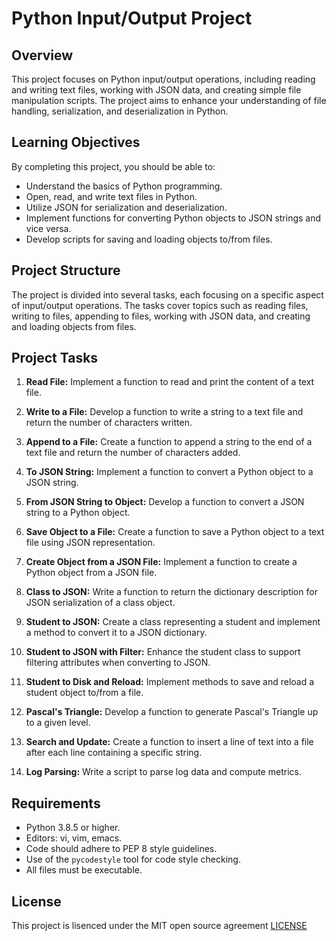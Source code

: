 # Python Input/Output Project

## Overview

This project focuses on Python input/output operations, including reading and writing text files, working with JSON data, and creating simple file manipulation scripts. The project aims to enhance your understanding of file handling, serialization, and deserialization in Python.

## Learning Objectives

By completing this project, you should be able to:

- Understand the basics of Python programming.
- Open, read, and write text files in Python.
- Utilize JSON for serialization and deserialization.
- Implement functions for converting Python objects to JSON strings and vice versa.
- Develop scripts for saving and loading objects to/from files.

## Project Structure

The project is divided into several tasks, each focusing on a specific aspect of input/output operations. The tasks cover topics such as reading files, writing to files, appending to files, working with JSON data, and creating and loading objects from files.

## Project Tasks

1. **Read File:** Implement a function to read and print the content of a text file.

2. **Write to a File:** Develop a function to write a string to a text file and return the number of characters written.

3. **Append to a File:** Create a function to append a string to the end of a text file and return the number of characters added.

4. **To JSON String:** Implement a function to convert a Python object to a JSON string.

5. **From JSON String to Object:** Develop a function to convert a JSON string to a Python object.

6. **Save Object to a File:** Create a function to save a Python object to a text file using JSON representation.

7. **Create Object from a JSON File:** Implement a function to create a Python object from a JSON file.

8. **Class to JSON:** Write a function to return the dictionary description for JSON serialization of a class object.

9. **Student to JSON:** Create a class representing a student and implement a method to convert it to a JSON dictionary.

10. **Student to JSON with Filter:** Enhance the student class to support filtering attributes when converting to JSON.

11. **Student to Disk and Reload:** Implement methods to save and reload a student object to/from a file.

12. **Pascal's Triangle:** Develop a function to generate Pascal's Triangle up to a given level.

13. **Search and Update:** Create a function to insert a line of text into a file after each line containing a specific string.

14. **Log Parsing:** Write a script to parse log data and compute metrics.

## Requirements

- Python 3.8.5 or higher.
- Editors: vi, vim, emacs.
- Code should adhere to PEP 8 style guidelines.
- Use of the `pycodestyle` tool for code style checking.
- All files must be executable.

## License

This project is lisenced under the MIT open source agreement [LICENSE](LICENSE)
